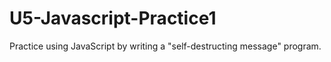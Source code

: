 # U5-Javascript-Practice1
 Practice using JavaScript by writing a "self-destructing message" program.
